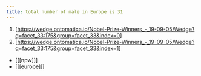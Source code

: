 ```yaml
---
title: total number of male in Europe is 31
---
```


1. [https://wedge.ontomatica.io/Nobel-Prize-Winners_-_19-09-05/Wedge?q=facet_33:175&group=facet_33&index=0]
2. [https://wedge.ontomatica.io/Nobel-Prize-Winners_-_19-09-05/Wedge?q=facet_33:175&group=facet_33&index=1]

* [[[npw]]]
* [[[europe]]]

